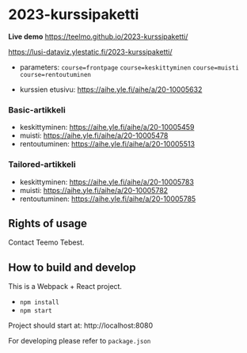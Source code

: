 # 2023-kurssipaketti

**Live demo** https://teelmo.github.io/2023-kurssipaketti/

https://lusi-dataviz.ylestatic.fi/2023-kurssipaketti/

* parameters:
`course=frontpage`
`course=keskittyminen`
`course=muisti`
`course=rentoutuminen`

* kurssien etusivu: https://aihe.yle.fi/aihe/a/20-10005632 

### Basic-artikkeli
* keskittyminen: https://aihe.yle.fi/aihe/a/20-10005459 
* muisti: https://aihe.yle.fi/aihe/a/20-10005478 
* rentoutuminen: https://aihe.yle.fi/aihe/a/20-10005513

### Tailored-artikkeli
* keskittyminen: https://aihe.yle.fi/aihe/a/20-10005783
* muisti: https://aihe.yle.fi/aihe/a/20-10005782
* rentoutuminen: https://aihe.yle.fi/aihe/a/20-10005785

## Rights of usage

Contact Teemo Tebest.

## How to build and develop

This is a Webpack + React project.

* `npm install`
* `npm start`

Project should start at: http://localhost:8080

For developing please refer to `package.json`
